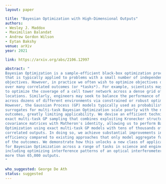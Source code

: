 ```yaml
---
layout: paper

title: "Bayesian Optimization with High-Dimensional Outputs"
authors:
- Wesley J. Maddox
- Maximilian Balandat
- Andrew Gordon Wilson
- Eytan Bakshy
venue: arXiv
year: 2021

link: https://arxiv.org/abs/2106.12997

abstract: "
Bayesian Optimization is a sample-efficient black-box optimization procedure
that is typically applied to problems with a small number of independent
objectives. However, in practice we often wish to optimize objectives defined
over many correlated outcomes (or *tasks*). For example, scientists may want
to optimize the coverage of a cell tower network across a dense grid of
locations. Similarly, engineers may seek to balance the performance of a robot
across dozens of different environments via constrained or robust optimization.
However, the Gaussian Process (GP) models typically used as probabilistic
surrogates for multi-task Bayesian Optimization scale poorly with the number of
outcomes, greatly limiting applicability. We devise an efficient technique for
exact multi-task GP sampling that combines exploiting Kronecker structure in the
covariance matrices with Matheron's identity, allowing us to perform Bayesian
Optimization using exact multi-task GP models with tens of thousands of
correlated outputs. In doing so, we achieve substantial improvements in sample
efficiency compared to existing approaches that only model aggregate functions
of the outcomes. We demonstrate how this unlocks a new class of applications
for Bayesian Optimization across a range of tasks in science and engineering,
including optimizing interference patterns of an optical interferometer with
more than 65,000 outputs.
"

who_suggested: George De Ath
status: suggested
---
```

